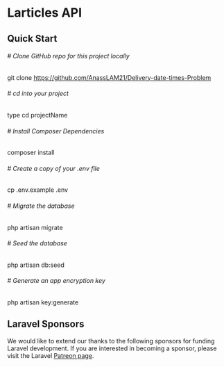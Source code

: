 # Larticles API

## Quick Start

###### # Clone GitHub repo for this project locally
git clone https://github.com/AnassLAM21/Delivery-date-times-Problem

###### # cd into your project
type cd projectName

###### # Install Composer Dependencies
composer install

###### # Create a copy of your .env file
cp .env.example .env

###### # Migrate the database
php artisan migrate

###### # Seed the database
php artisan db:seed

###### # Generate an app encryption key
php artisan key:generate


## Laravel Sponsors

We would like to extend our thanks to the following sponsors for funding Laravel development. If you are interested in becoming a sponsor, please visit the Laravel [Patreon page](https://patreon.com/taylorotwell).
